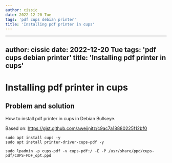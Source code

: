 ```yaml
---
author: cissic
date: 2022-12-20 Tue
tags: 'pdf cups debian printer'
title: 'Installing pdf printer in cups'
---
```

---
author: cissic
date: 2022-12-20 Tue
tags: 'pdf cups debian printer'
title: 'Installing pdf printer in cups'
---


# Installing pdf printer in cups


## Problem and solution

How to install pdf printer in cups in Debian Bullseye.

Based on: <https://gist.github.com/aweijnitz/c9ac7a18880225f12bf0>

    
    sudo apt install cups -y
    sudo apt install printer-driver-cups-pdf -y
    
    sudo lpadmin -p cups-pdf -v cups-pdf:/ -E -P /usr/share/ppd/cups-pdf/CUPS-PDF_opt.ppd


